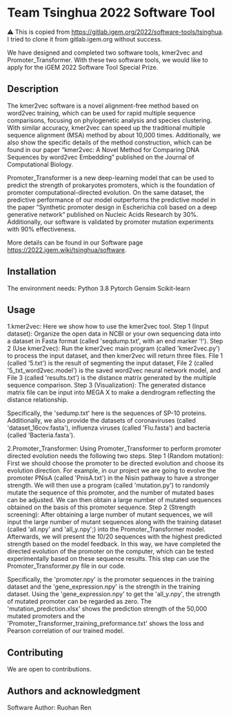 # Team Tsinghua 2022 Software Tool

:warning: This is copied from https://gitlab.igem.org/2022/software-tools/tsinghua. I tried to clone it from gitlab.igem.org without success.

We have designed and completed two software tools, kmer2vec and Promoter_Transformer. With these two software tools, we would like to apply for the iGEM 2022 Software Tool Special Prize. 



## Description
The kmer2vec software is a novel alignment-free method based on word2vec training, which can be used for rapid multiple sequence comparisons, focusing on phylogenetic analysis and species clustering. With similar accuracy, kmer2vec can speed up the traditional multiple sequence alignment (MSA) method by about 10,000 times. Additionally, we also show the specific details of the method construction, which can be found in our paper “kmer2vec: A Novel Method for Comparing DNA Sequences by word2vec Embedding” published on the Journal of Computational Biology.

Promoter_Transformer is a new deep-learning model that can be used to predict the strength of prokaryotes promoters, which is the foundation of promoter computational-directed evolution. On the same dataset, the predictive performance of our model outperforms the predictive model in the paper “Synthetic promoter design in Escherichia coli based on a deep generative network” published on Nucleic Acids Research by 30%. Additionally, our software is validated by promoter mutation experiments with 90% effectiveness.

More details can be found in our Software page https://2022.igem.wiki/tsinghua/software.

## Installation
The environment needs:
Python 3.8
Pytorch
Gensim
Scikit-learn

## Usage
1.kmer2vec:
Here we show how to use the kmer2vec tool. 
Step 1 (Input dataset): Organize the open data in NCBI or your own sequencing data into a dataset in Fasta format (called 'seqdump.txt', with an end marker '!').
Step 2 (Use kmer2vec): Run the kmer2vec main program (called 'kmer2vec.py') to process the input dataset, and then kmer2vec will return three files. File 1 (called '5.txt') is the result of segmenting the input dataset, File 2 (called '5_txt_word2vec.model') is the saved word2vec neural network model, and File 3 (called 'results.txt') is the distance matrix generated by the multiple sequence comparison.
Step 3 (Visualization): The generated distance matrix file can be input into MEGA X to make a dendrogram reflecting the distance relationship.

Specifically, the 'sedump.txt' here is the sequences of SP-10 proteins. Additionally, we also provide the datasets of coronaviruses (called 'dataset_16cov.fasta'), influenza viruses (called 'Flu.fasta') and bacteria (called 'Bacteria.fasta').


2.Promoter_Transformer:
Using Promoter_Transformer to perform promoter directed evolution needs the following two steps.
Step 1 (Random mutation): First we should choose the promoter to be directed evolution and choose its evolution direction. For example, in our project we are going to evolve the promoter PNisA (called 'PnisA.txt') in the Nisin pathway to have a stronger strength. We will then use a program (called 'mutation.py') to randomly mutate the sequence of this promoter, and the number of mutated bases can be adjusted. We can then obtain a large number of mutated sequences obtained on the basis of this promoter sequence. 
Step 2 (Strength screening): After obtaining a large number of mutant sequences, we will input the large number of mutant sequences along with the training dataset (called 'all.npy' and 'all_y.npy';) into the Promoter_Transformer model. Afterwards, we will present the 10/20 sequences with the highest predicted strength based on the model feedback. In this way, we have completed the directed evolution of the promoter on the computer, which can be tested experimentally based on these sequence results. This step can use the Promoter_Transformer.py file in our code.

Specifically, the 'promoter.npy' is the promoter sequences in the training dataset and the 'gene_expression.npy' is the strength in the training dataset. Using the 'gene_expression.npy' to get the 'all_y.npy', the strength of mutated promoter can be regarded as zero. The 'mutation_prediction.xlsx' shows the prediction strength of the 50,000 mutated promoters and the 'Promoter_Transformer_training_preformance.txt' shows the loss and Pearson correlation of our trained model. 


## Contributing
We are open to contributions.



## Authors and acknowledgment
Software Author: Ruohan Ren
